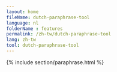 ```yaml
---
layout: home
fileName: dutch-paraphrase-tool
language: nl
folderName : features
permalink: /zh-tw/dutch-paraphrase-tool
lang: zh-tw
tool: dutch-paraphrase-tool
---
```

{% include section/paraphrase.html %}